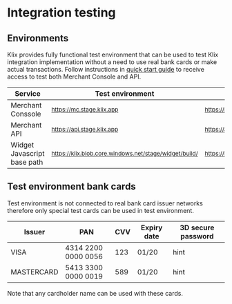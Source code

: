# Integration testing

## Environments

Klix provides fully functional test environment that can be used to test Klix integration implementation without a need to use real bank cards or make actual transactions. Follow instructions in [quick start guide](../quick-start-guide/) to receive access to test both Merchant Console and API.

| Service                     | Test environment                                                 | Production environment                                            |
|-----------------------------|------------------------------------------------------------------|-------------------------------------------------------------------|
| Merchant Conssole           | <sub>https://mc.stage.klix.app</sub>                             | <sub>https://mc.klix.app</sub>                                    |
| Merchant API                | <sub>https://api.stage.klix.app</sub>                            | <sub>https://api.klix.app</sub>                                   |
| Widget Javascript base path | <sub>https://klix.blob.core.windows.net/stage/widget/build/</sub>| <sub>https://klix.blob.core.windows.net/public/widget/build/</sub>|

## Test environment bank cards

Test environment is not connected to real bank card issuer networks therefore only special test cards can be used in test environment.

| Issuer     | PAN                 | CVV | Expiry date | 3D secure password |
|------------|---------------------|-----|-------------|--------------------|
| VISA       | 4314 2200 0000 0056 | 123 | 01/20       | hint               |
| MASTERCARD | 5413 3300 0000 0019 | 589 | 01/20       | hint               |

Note that any cardholder name can be used with these cards.

